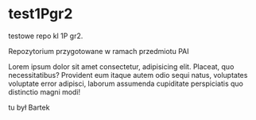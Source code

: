# test1Pgr2
testowe repo kl 1P gr2.

Repozytorium przygotowane w ramach przedmiotu PAI

Lorem ipsum dolor sit amet consectetur, adipisicing elit. Placeat, quo necessitatibus? Provident eum itaque autem odio sequi natus, voluptates voluptate error adipisci, laborum assumenda cupiditate perspiciatis quo distinctio magni modi!

tu był Bartek
